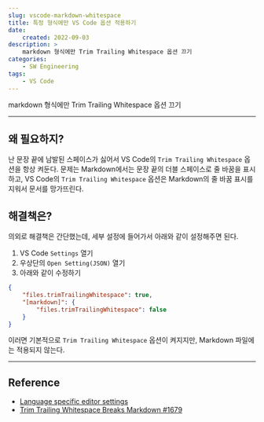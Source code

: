```yaml
---
slug: vscode-markdown-whitespace
title: 특정 형식에만 VS Code 옵션 적용하기
date:
    created: 2022-09-03
description: >
    markdown 형식에만 Trim Trailing Whitespace 옵션 끄기
categories:
    - SW Engineering
tags:
    - VS Code
---
```


markdown 형식에만 Trim Trailing Whitespace 옵션 끄기  

<!-- more -->

---

## 왜 필요하지?

난 문장 끝에 남발된 스페이스가 싫어서 VS Code의 `Trim Trailing Whitespace` 옵션을 항상 켜둔다. 문제는 Markdown에서는 문장 끝의 더블 스페이스로 줄 바꿈을 표시하고, VS Code의 `Trim Trailing Whitespace` 옵션은 Markdown의 줄 바꿈 표시를 지워서 문서를 망가뜨린다.  

## 해결책은?

의외로 해결책은 간단했는데, 세부 설정에 들어가서 아래와 같이 설정해주면 된다.  

1. VS Code `Settings` 열기
1. 우상단의 `Open Setting(JSON)` 열기
1. 아래와 같이 수정하기

```json
{
    "files.trimTrailingWhitespace": true,
    "[markdown]": {
        "files.trimTrailingWhitespace": false
    }
}
```

이러면 기본적으로 `Trim Trailing Whitespace` 옵션이 켜지지만, Markdown 파일에는 적용되지 않는다.  

---
## Reference
- [Language specific editor settings](https://code.visualstudio.com/docs/getstarted/settings#_language-specific-editor-settings)
- [Trim Trailing Whitespace Breaks Markdown #1679](https://github.com/microsoft/vscode/issues/1679)